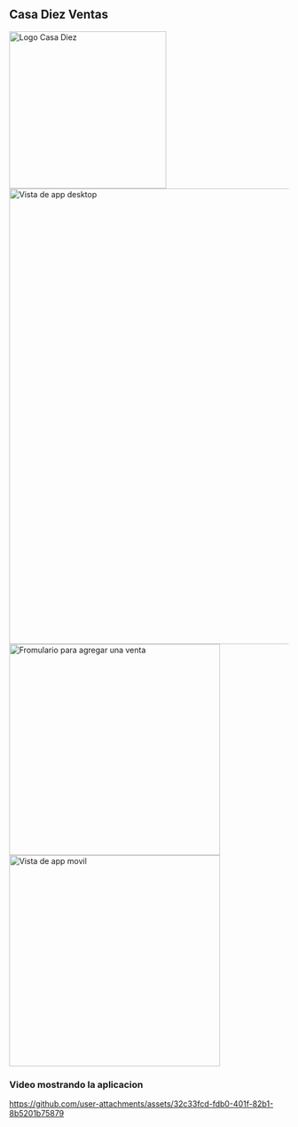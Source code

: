 ## Casa Diez Ventas


<img src="https://github.com/user-attachments/assets/8103b70d-4165-4552-929f-93b81fedd31c" alt="Logo Casa Diez" width="283" height="283">

<img src="https://github.com/user-attachments/assets/2951352b-8963-464a-9ad6-1ee94780dc33" alt="Vista de app desktop" width="820" height="auto">

<img src="https://github.com/user-attachments/assets/7f4c01d4-62ea-42c2-ac32-01d21c9eaec5" alt="Fromulario para agregar una venta" width="380" height="auto">
<br>
<img src="https://github.com/user-attachments/assets/186a11fe-1454-4b25-b167-a97ed3acb836" alt="Vista de app movil" width="380" height="auto">

### Video mostrando la aplicacion

https://github.com/user-attachments/assets/32c33fcd-fdb0-401f-82b1-8b5201b75879
